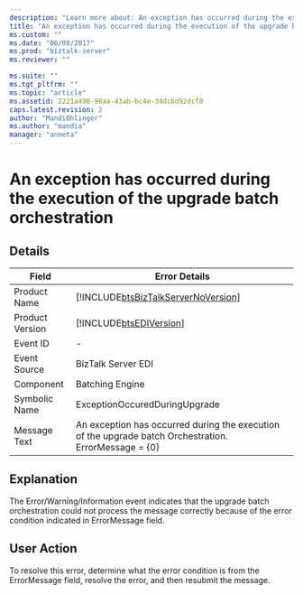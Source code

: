 ```yaml
---
description: "Learn more about: An exception has occurred during the execution of the upgrade batch orchestration"
title: "An exception has occurred during the execution of the upgrade batch orchestration | Microsoft Docs"
ms.custom: ""
ms.date: "06/08/2017"
ms.prod: "biztalk-server"
ms.reviewer: ""

ms.suite: ""
ms.tgt_pltfrm: ""
ms.topic: "article"
ms.assetid: 2221a498-98aa-43ab-bc4e-34dcbd92dcf0
caps.latest.revision: 2
author: "MandiOhlinger"
ms.author: "mandia"
manager: "anneta"
---
```

# An exception has occurred during the execution of the upgrade batch orchestration
## Details  
  
|    Field        |                                   Error Details                                                       |
|-----------------|-------------------------------------------------------------------------------------------------------|
|  Product Name   |          [!INCLUDE[btsBizTalkServerNoVersion](../includes/btsbiztalkservernoversion-md.md)]           |
| Product Version |                      [!INCLUDE[btsEDIVersion](../includes/btsediversion-md.md)]                       |
|    Event ID     |                                                   -                                                   |
|  Event Source   |                                          BizTalk Server EDI                                           |
|    Component    |                                            Batching Engine                                            |
|  Symbolic Name  |                                     ExceptionOccuredDuringUpgrade                                     |
|  Message Text   | An exception has occurred during the execution of the upgrade batch Orchestration. ErrorMessage = {0} |
  
## Explanation  
 The Error/Warning/Information event indicates that the upgrade batch orchestration could not process the message correctly because of the error condition indicated in ErrorMessage field.  
  
## User Action  
 To resolve this error, determine what the error condition is from the ErrorMessage field, resolve the error, and then resubmit the message.
